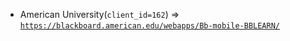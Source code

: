  - American University(`client_id=162`) => [`https://blackboard.american.edu/webapps/Bb-mobile-BBLEARN/`](https://blackboard.american.edu/webapps/Bb-mobile-BBLEARN/)
